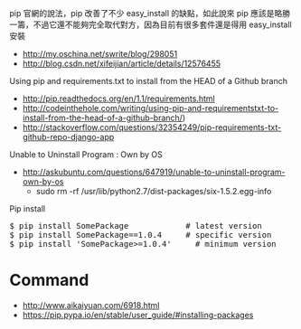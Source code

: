 pip 官網的說法，pip 改善了不少 easy_install 的缺點，如此說來 pip 應該是略勝一籌，不過它還不能夠完全取代對方，因為目前有很多套件還是得用 easy_install 安裝

 - http://my.oschina.net/swrite/blog/298051
 - http://blog.csdn.net/xifeijian/article/details/12576455
 
Using pip and requirements.txt to install from the HEAD of a Github branch
 - http://pip.readthedocs.org/en/1.1/requirements.html
 - http://codeinthehole.com/writing/using-pip-and-requirementstxt-to-install-from-the-head-of-a-github-branch/)
 - http://stackoverflow.com/questions/32354249/pip-requirements-txt-github-repo-django-app
 
Unable to Uninstall Program : Own by OS
 - http://askubuntu.com/questions/647919/unable-to-uninstall-program-own-by-os
    - sudo rm -rf /usr/lib/python2.7/dist-packages/six-1.5.2.egg-info

Pip install

<pre>
$ pip install SomePackage            # latest version
$ pip install SomePackage==1.0.4     # specific version
$ pip install 'SomePackage>=1.0.4'     # minimum version
</pre>
 
# Command
 - http://www.aikaiyuan.com/6918.html
 - https://pip.pypa.io/en/stable/user_guide/#installing-packages